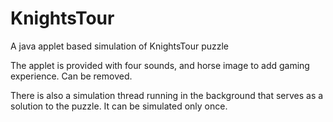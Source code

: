 KnightsTour
===========

A java applet based simulation of KnightsTour puzzle

The applet is provided with four sounds, and horse image to add gaming experience. Can be removed.

There is also a simulation thread running in the background that serves as a solution to the puzzle. It can be simulated only once.
